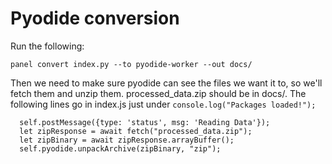 # Pyodide conversion

Run the following:
```
panel convert index.py --to pyodide-worker --out docs/
```

Then we need to make sure pyodide can see the files we want it to, so we'll fetch them and unzip them.
processed_data.zip should be in docs/.
The following lines go in index.js just under `console.log("Packages loaded!");`

```
  self.postMessage({type: 'status', msg: 'Reading Data'});
  let zipResponse = await fetch("processed_data.zip");
  let zipBinary = await zipResponse.arrayBuffer();
  self.pyodide.unpackArchive(zipBinary, "zip");
```

